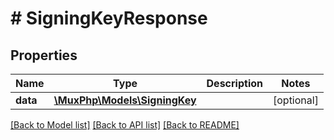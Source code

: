 # # SigningKeyResponse

## Properties

Name | Type | Description | Notes
------------ | ------------- | ------------- | -------------
**data** | [**\MuxPhp\Models\SigningKey**](.md) |  | [optional]

[[Back to Model list]](../../README.md#models) [[Back to API list]](../../README.md#endpoints) [[Back to README]](../../README.md)
